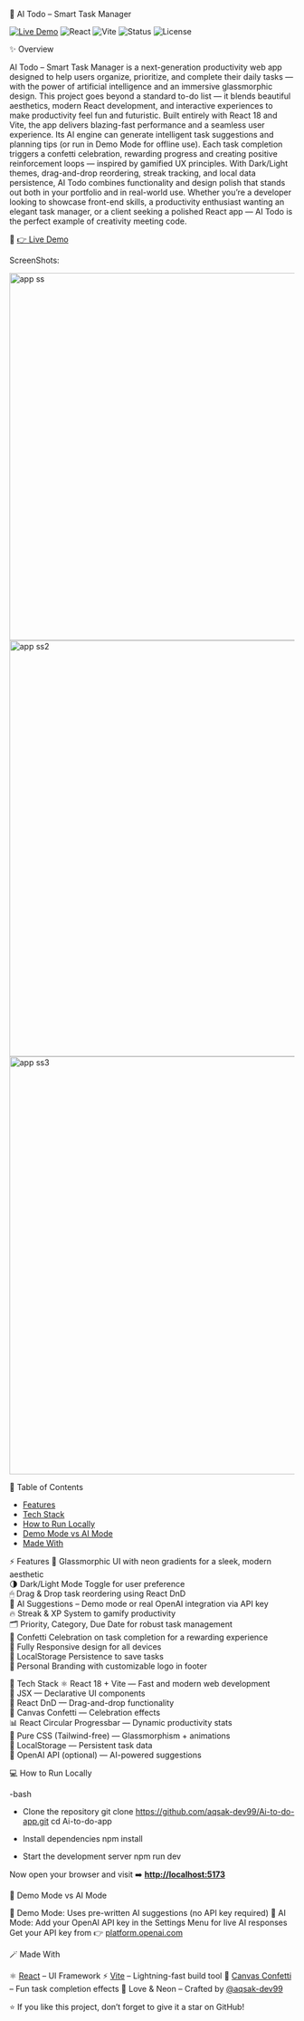  🌟 AI Todo – Smart Task Manager  

[![Live Demo](https://img.shields.io/badge/Live%20Demo-Visit%20Now-blueviolet?style=for-the-badge)](https://aqsak-dev99.github.io/Ai-to-do-app/)
![React](https://img.shields.io/badge/React-18-blue?style=for-the-badge&logo=react)
![Vite](https://img.shields.io/badge/Vite-Build-yellow?style=for-the-badge&logo=vite)
![Status](https://img.shields.io/badge/Status-Live%20Now-success?style=for-the-badge)
![License](https://img.shields.io/badge/License-MIT-green?style=for-the-badge)



 ✨ Overview

AI Todo – Smart Task Manager is a next-generation productivity web app designed to help users organize, prioritize, and complete their daily tasks — with the power of artificial intelligence and an immersive glassmorphic design.
This project goes beyond a standard to-do list — it blends beautiful aesthetics, modern React development, and interactive experiences to make productivity feel fun and futuristic.
Built entirely with React 18 and Vite, the app delivers blazing-fast performance and a seamless user experience. Its AI engine can generate intelligent task suggestions and planning tips (or run in Demo Mode for offline use). Each task completion triggers a confetti celebration, rewarding progress and creating positive reinforcement loops — inspired by gamified UX principles.
With Dark/Light themes, drag-and-drop reordering, streak tracking, and local data persistence, AI Todo combines functionality and design polish that stands out both in your portfolio and in real-world use.
Whether you’re a developer looking to showcase front-end skills, a productivity enthusiast wanting an elegant task manager, or a client seeking a polished React app — AI Todo is the perfect example of creativity meeting code.  

🔗 [👉 Live Demo](https://aqsak-dev99.github.io/Ai-to-do-app/)  


ScreenShots:


<img width="1280" height="649" alt="app ss" src="https://github.com/user-attachments/assets/a0f89eb8-b107-46a0-b686-b24eabda1cfd" />


<img width="1272" height="735" alt="app ss2" src="https://github.com/user-attachments/assets/ddc384dc-b4d7-477d-a283-54ca6ec4c471" />


<img width="1257" height="738" alt="app ss3" src="https://github.com/user-attachments/assets/80928989-dc79-4b0f-8888-5594a40c4183" />













 🧭 Table of Contents
- [Features](#-features)
- [Tech Stack](#-tech-stack)
- [How to Run Locally](#-how-to-run-locally)
- [Demo Mode vs AI Mode](#-demo-mode-vs-ai-mode)
- [Made With](#-made-with)



 ⚡ Features
 🌌 Glassmorphic UI with neon gradients for a sleek, modern aesthetic  
 🌗 Dark/Light Mode Toggle for user preference  
 🖱 Drag & Drop task reordering using React DnD  
 🤖 AI Suggestions – Demo mode or real OpenAI integration via API key  
 🔥 Streak & XP System to gamify productivity  
 🗂 Priority, Category, Due Date for robust task management  
 🎉 Confetti Celebration on task completion for a rewarding experience  
 📱 Fully Responsive design for all devices  
 💾 LocalStorage Persistence to save tasks  
 💖 Personal Branding with customizable logo in footer  



 🧰 Tech Stack
 ⚛️ React 18 + Vite — Fast and modern web development  
 🧩 JSX — Declarative UI components  
 🧲 React DnD — Drag-and-drop functionality  
 🎇 Canvas Confetti — Celebration effects  
 📊 React Circular Progressbar — Dynamic productivity stats  
 🎨 Pure CSS (Tailwind-free) — Glassmorphism + animations  
 💾 LocalStorage — Persistent task data  
 🤖 OpenAI API (optional) — AI-powered suggestions  



💻 How to Run Locally

-bash
- Clone the repository
git clone https://github.com/aqsak-dev99/Ai-to-do-app.git
cd Ai-to-do-app

- Install dependencies
npm install

- Start the development server
npm run dev


Now open your browser and visit ➡️ **[http://localhost:5173](http://localhost:5173)**



 🧠 Demo Mode vs AI Mode

 🧩 Demo Mode: Uses pre-written AI suggestions (no API key required)
 🔑 AI Mode: Add your OpenAI API key in the Settings Menu for live AI responses
  Get your API key from 👉 [platform.openai.com](https://platform.openai.com/)



 🪄 Made With

 ⚛️ [React](https://reactjs.org/) – UI Framework
 ⚡ [Vite](https://vitejs.dev/) – Lightning-fast build tool
 🎉 [Canvas Confetti](https://www.npmjs.com/package/canvas-confetti) – Fun task completion effects
 💜 Love & Neon – Crafted by [@aqsak-dev99](https://github.com/aqsak-dev99)



⭐ If you like this project, don’t forget to give it a star on GitHub!






